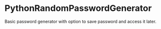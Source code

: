 # PythonRandomPasswordGenerator
Basic password generator with option to save password and access it later. 
